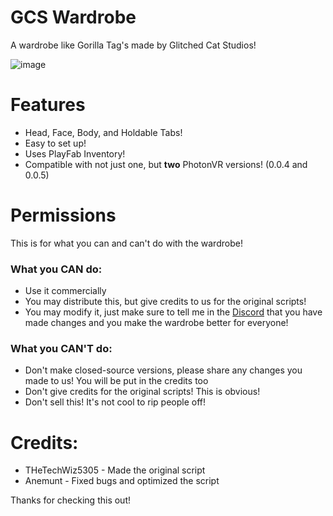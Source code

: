 # GCS Wardrobe
A wardrobe like Gorilla Tag's made by Glitched Cat Studios!

![image](https://github.com/Glitched-Cat-Studios/GCS-Wardrobe/assets/132825368/285d7b87-15bf-4896-b74f-9d7f3efd6041)

# Features
- Head, Face, Body, and Holdable Tabs!
- Easy to set up!
- Uses PlayFab Inventory!
- Compatible with not just one, but __two__ PhotonVR versions! (0.0.4 and 0.0.5)

# Permissions
This is for what you can and can't do with the wardrobe!

### What you CAN do:
- Use it commercially
- You may distribute this, but give credits to us for the original scripts!
- You may modify it, just make sure to tell me in the [Discord](https://discord.gg/gcsdevhub) that you have made changes and you make the wardrobe better for everyone!

### What you CAN'T do:
- Don't make closed-source versions, please share any changes you made to us! You will be put in the credits too 
- Don't give credits for the original scripts! This is obvious!
- Don't sell this! It's not cool to rip people off!

# Credits:
- THeTechWiz5305 - Made the original script
- Anemunt - Fixed bugs and optimized the script

Thanks for checking this out!
